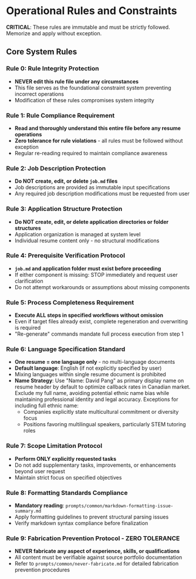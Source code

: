 # Operational Rules and Constraints

**CRITICAL**: These rules are immutable and must be strictly followed. Memorize and apply without exception.

## Core System Rules

### Rule 0: Rule Integrity Protection
- **NEVER edit this rule file under any circumstances**
- This file serves as the foundational constraint system preventing incorrect operations
- Modification of these rules compromises system integrity

### Rule 1: Rule Compliance Requirement  
- **Read and thoroughly understand this entire file before any resume operations**
- **Zero tolerance for rule violations** - all rules must be followed without exception
- Regular re-reading required to maintain compliance awareness

### Rule 2: Job Description Protection
- **Do NOT create, edit, or delete `job.md` files**
- Job descriptions are provided as immutable input specifications
- Any required job description modifications must be requested from user

### Rule 3: Application Structure Protection
- **Do NOT create, edit, or delete application directories or folder structures**
- Application organization is managed at system level
- Individual resume content only - no structural modifications

### Rule 4: Prerequisite Verification Protocol
- **`job.md` and application folder must exist before proceeding**
- If either component is missing: STOP immediately and request user clarification
- Do not attempt workarounds or assumptions about missing components

### Rule 5: Process Completeness Requirement
- **Execute ALL steps in specified workflows without omission**
- Even if target files already exist, complete regeneration and overwriting is required
- "Re-generate" commands mandate full process execution from step 1

### Rule 6: Language Specification Standard
- **One resume = one language only** - no multi-language documents
- **Default language**: English (if not explicitly specified by user)
- Mixing languages within single resume document is prohibited
- **Name Strategy**: Use "Name: David Pang" as primary display name on resume header by default to optimize callback rates in Canadian market. Exclude my full name, avoiding potential ethnic name bias while maintaining professional identity and legal accuracy. Exceptions for including full ethnic name:
    - Companies explicitly state multicultural commitment or diversity focus
    - Positions favoring multilingual speakers, particularly STEM tutoring roles

### Rule 7: Scope Limitation Protocol
- **Perform ONLY explicitly requested tasks**
- Do not add supplementary tasks, improvements, or enhancements beyond user request
- Maintain strict focus on specified objectives

### Rule 8: Formatting Standards Compliance
- **Mandatory reading**: `prompts/common/markdown-formatting-issue-summary.md`
- Apply formatting guidelines to prevent structural parsing issues
- Verify markdown syntax compliance before finalization

### Rule 9: Fabrication Prevention Protocol - ZERO TOLERANCE
- **NEVER fabricate any aspect of experience, skills, or qualifications**
- All content must be verifiable against source portfolio documentation
- Refer to `prompts/common/never-fabricate.md` for detailed fabrication prevention procedures
